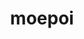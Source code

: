 ---
title: moepoi
github: https://github.com/moepoi
mode: light
transition: 1s
score: 84.1
archetype:
- Anime
- Github Actions
---